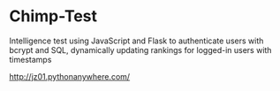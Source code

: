 # Chimp-Test

Intelligence test using JavaScript and Flask to authenticate users with bcrypt and SQL, dynamically updating rankings for logged-in users with timestamps

http://jz01.pythonanywhere.com/
